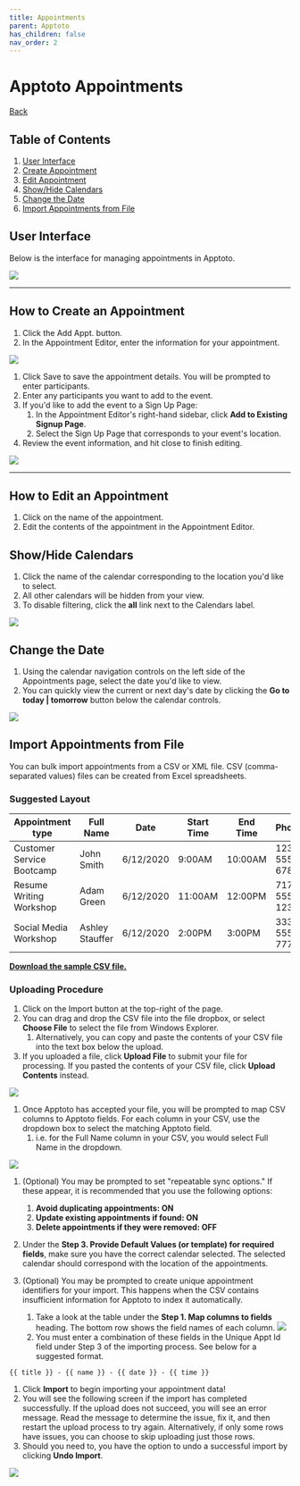 ```yaml
---
title: Appointments
parent: Apptoto
has_children: false
nav_order: 2
---
```


# Apptoto Appointments
<a href="./apptoto.html">Back</a>

## Table of Contents
1. <a href="#user-interface">User Interface</a>
1. <a href="#how-to-create-an-appointment">Create Appointment</a>
1. <a href="#how-to-edit-an-appointment">Edit Appointment</a>
1. <a href="#showhide-calendars">Show/Hide Calendars</a>
1. <a href="#change-the-date">Change the Date</a>
1. <a href="#import-appointments-from-file">Import Appointments from File</a>

<!-- USER INTERFACE -->
## User Interface

Below is the interface for managing appointments in Apptoto.

<a class="image" href="assets/apptoto/appointmentsInterface.png"><img src="assets/apptoto/appointmentsInterface.png" /></a>

<hr class="divider">

<!-- MAKE AN APPOINTMENT -->
## How to Create an Appointment

1. Click the Add Appt. button.
1. In the Appointment Editor, enter the information for your appointment.

<a class="image" href="assets/apptoto/appointmentEditor.png"><img src="assets/apptoto/appointmentEditor.png" /></a>

1. Click Save to save the appointment details. You will be prompted to enter participants.
1. Enter any participants you want to add to the event.
1. If you'd like to add the event to a Sign Up Page:
     1. In the Appointment Editor's right-hand sidebar, click **Add to Existing Signup Page**.
     1. Select the Sign Up Page that corresponds to your event's location.
1. Review the event information, and hit close to finish editing.

<a class="image" href="assets/apptoto/appointmentEditor2.png"><img src="assets/apptoto/appointmentEditor2.png" /></a>

<hr class="divider">

<!-- EDIT AN APPOINTMENT -->
## How to Edit an Appointment

1. Click on the name of the appointment.
1. Edit the contents of the appointment in the Appointment Editor.

<!-- SHOW/HIDE CALENDARS -->
## Show/Hide Calendars

1. Click the name of the calendar corresponding to the location you'd like to select.
1. All other calendars will be hidden from your view.
1. To disable filtering, click the **all** link next to the Calendars label.

<a class="image" href="assets/apptoto/changeCalendarView.png"><img src="assets/apptoto/changeCalendarView.png" /></a>

<!-- CHANGE THE DATE -->
## Change the Date

1. Using the calendar navigation controls on the left side of the Appointments page, select the date you'd like to view.
1. You can quickly view the current or next day's date by clicking the **Go to today &#124; tomorrow** button below the calendar controls.

<a class="image" href="assets/apptoto/calendarControls.png"><img src="assets/apptoto/calendarControls.png" /></a>

<!-- IMPORT APPOINTMENTS -->
## Import Appointments from File

You can bulk import appointments from a CSV or XML file. CSV (comma-separated values) files can be created from Excel spreadsheets.

### Suggested Layout

| Appointment type | Full Name | Date | Start Time | End Time | Phone | Email |
|------------------|-----------|------|------------|----------|-------|-------|
| Customer Service Bootcamp | John Smith | 6/12/2020 | 9:00AM | 10:00AM | 123-555-6789 | jsmith@email.com |
| Resume Writing Workshop | Adam Green | 6/12/2020 | 11:00AM | 12:00PM | 717-555-1234 | agreen@email.com |
| Social Media Workshop | Ashley Stauffer | 6/12/2020 | 2:00PM | 3:00PM | 333-555-7777 | ashstauffer@email.com |

<a href="assets/apptoto/sampleCSV.csv">**Download the sample CSV file.**</a>

### Uploading Procedure
1. Click on the Import button at the top-right of the page.
1. You can drag and drop the CSV file into the file dropbox, or select **Choose File** to select the file from Windows Explorer.
     1. Alternatively, you can copy and paste the contents of your CSV file into the text box below the upload.
1. If you uploaded a file, click **Upload File** to submit your file for processing. If you pasted the contents of your CSV file, click **Upload Contents** instead.

<a class="image" href="assets/apptoto/csvUpload.jpg"><img src="assets/apptoto/csvUpload.jpg" /></a>

1. Once Apptoto has accepted your file, you will be prompted to map CSV columns to Apptoto fields. For each column in your CSV, use the dropdown box to select the matching Apptoto field.
     1. i.e. for the Full Name column in your CSV, you would select Full Name in the dropdown.

<a class="image" href="assets/apptoto/importCSV.jpg"><img src="assets/apptoto/importCSV.jpg" /></a>

1. (Optional) You may be prompted to set "repeatable sync options." If these appear, it is recommended that you use the following options:
     1. **Avoid duplicating appointments: ON**
     1. **Update existing appointments if found: ON**
     1. **Delete appointments if they were removed: OFF**

1. Under the **Step 3. Provide Default Values (or template) for required fields**, make sure you have the correct calendar selected. The selected calendar should correspond with the location of the appointments.
1. (Optional) You may be prompted to create unique appointment identifiers for your import. This happens when the CSV contains insufficient information for Apptoto to index it automatically.
     1. Take a look at the table under the **Step 1. Map columns to fields** heading. The bottom row shows the field names of each column.
     <a class="image" href="assets/apptoto/tableFieldNames.png"><img src="assets/apptoto/tableFieldNames.png" /></a>
     1. You must enter a combination of these fields in the Unique Appt Id field under Step 3 of the importing process. See below for a suggested format.

`{{ title }} - {{ name }} - {{ date }} - {{ time }}`

1. Click **Import** to begin importing your appointment data!
1. You will see the following screen if the import has completed successfully. If the upload does not succeed, you will see an error message. Read the message to determine the issue, fix it, and then restart the upload process to try again. Alternatively, if only some rows have issues, you can choose to skip uploading just those rows.
1. Should you need to, you have the option to undo a successful import by clicking **Undo Import**.

<a class="image" href="assets/apptoto/importComplete.png"><img src="assets/apptoto/importComplete.png" /></a>
